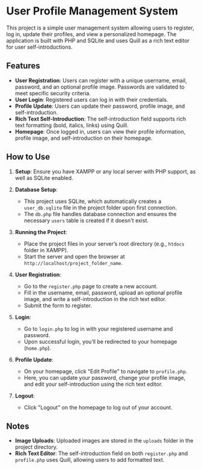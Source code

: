 # User Profile Management System

This project is a simple user management system allowing users to register, log in, update their profiles, and view a personalized homepage. The application is built with PHP and SQLite and uses Quill as a rich text editor for user self-introductions.

## Features

- **User Registration**: Users can register with a unique username, email, password, and an optional profile image. Passwords are validated to meet specific security criteria.
- **User Login**: Registered users can log in with their credentials.
- **Profile Update**: Users can update their password, profile image, and self-introduction.
- **Rich Text Self-Introduction**: The self-introduction field supports rich text formatting (bold, italics, links) using Quill.
- **Homepage**: Once logged in, users can view their profile information, profile image, and self-introduction on their homepage.

## How to Use

1. **Setup**: Ensure you have XAMPP or any local server with PHP support, as well as SQLite enabled.

2. **Database Setup**:
   - This project uses SQLite, which automatically creates a `user_db.sqlite` file in the project folder upon first connection.
   - The `db.php` file handles database connection and ensures the necessary `users` table is created if it doesn't exist.

3. **Running the Project**:
   - Place the project files in your server’s root directory (e.g., `htdocs` folder in XAMPP).
   - Start the server and open the browser at `http://localhost/project_folder_name`.

4. **User Registration**:
   - Go to the `register.php` page to create a new account.
   - Fill in the username, email, password, upload an optional profile image, and write a self-introduction in the rich text editor.
   - Submit the form to register.

5. **Login**:
   - Go to `login.php` to log in with your registered username and password.
   - Upon successful login, you’ll be redirected to your homepage (`home.php`).

6. **Profile Update**:
   - On your homepage, click "Edit Profile" to navigate to `profile.php`.
   - Here, you can update your password, change your profile image, and edit your self-introduction using the rich text editor.

7. **Logout**:
   - Click "Logout" on the homepage to log out of your account.

## Notes

- **Image Uploads**: Uploaded images are stored in the `uploads` folder in the project directory.
- **Rich Text Editor**: The self-introduction field on both `register.php` and `profile.php` uses Quill, allowing users to add formatted text.